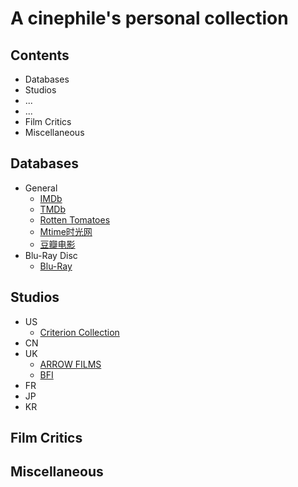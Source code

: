# A cinephile's personal collection

## Contents
- Databases
- Studios
- ...
- ...
- Film Critics
- Miscellaneous

## Databases
- General
  - [IMDb](https://www.imdb.com/)
  - [TMDb](https://www.themoviedb.org/)
  - [Rotten Tomatoes](https://www.rottentomatoes.com/)
  - [Mtime时光网](http://www.mtime.com/)
  - [豆瓣电影](https://movie.douban.com/)
- Blu-Ray Disc
  - [Blu-Ray](https://www.blu-ray.com/)

## Studios
- US
  - [Criterion Collection](https://www.criterion.com/)
- CN
- UK
  - [ARROW FILMS](https://arrowfilms.com/)
  - [BFI](https://www.bfi.org.uk/)
- FR
- JP
- KR

## Film Critics

## Miscellaneous
